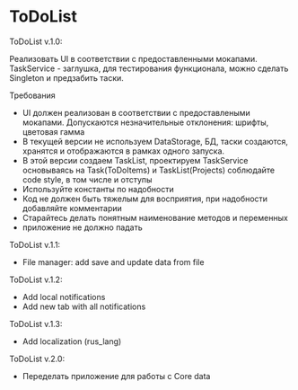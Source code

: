 # ToDoList

ToDoList v.1.0:

Реализовать UI в соответствии с предоставленными мокапами.
TaskService - заглушка, для тестирования функционала, можно сделать Singleton и предзабить таски.

Требования

 - UI должен реализован в соответствии с предоставлеными мокапами. Допускаются незначительные отклонения: шрифты, цветовая гамма
 - В текущей версии не используем DataStorage, БД, таски создаются, хранятся и отображаются в рамках одного запуска.
 - В этой версии создаем TaskList, проектируем TaskService основываясь на Task(ToDoItems) и TaskList(Projects) 
 соблюдайте code style, в том числе и отступы 
 - Используйте константы по надобности
 - Код не должен быть тяжелым для восприятия, при надобности добавляйте комментарии
 - Старайтесь делать понятным наименование методов и переменных
 - приложение не должно падать


ToDoList v.1.1:

- File manager: add save and update data from file



ToDoList v.1.2:

- Add local notifications 
- Add new tab with all notifications 


ToDoList v.1.3:

- Add localization (rus_lang) 

ToDoList v.2.0:

- Переделать приложение для работы с Core data
